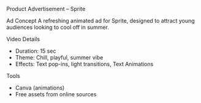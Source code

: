 Product Advertisement – Sprite

 Ad Concept
A refreshing animated ad for Sprite, designed to attract young audiences looking to cool off in summer. 

 Video Details
- Duration: 15 sec
- Theme: Chill, playful, summer vibe
- Effects: Text pop-ins, light transitions, Text Animations

 Tools
- Canva (animations)
- Free assets from online sources

